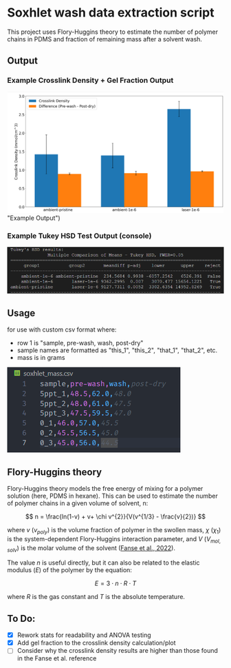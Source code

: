 # Soxhlet wash data extraction script

This project uses Flory-Huggins theory to estimate the number of polymer chains in PDMS and fraction of remaining mass after a solvent wash. 

## Output

### Example Crosslink Density + Gel Fraction Output
![example output](images/CLD_GF_placeholder.png) "Example Output")

### Example Tukey HSD Test Output (console)

![example output](images/example_tukey.png "Tukey HSD Test")

## Usage

for use with custom csv format where:
  - row 1 is "sample, pre-wash, wash, post-dry"
  - sample names are formatted as "this_1", "this_2", "that_1", "that_2", etc.
  - mass is in grams

![example csv](images/example_csv.png "Example CSV Format")

## Flory-Huggins theory

Flory-Huggins theory models the free energy of mixing for a polymer solution (here, PDMS in hexane).  This can be used to estimate the number of polymer chains in a given volume of solvent, n:

$$
n = \frac{ln(1-v) + v+ \chi v^{2}}{V(v^{1/3} - \frac{v}{2})}
$$

where $v$ ($v_{poly}$) is the volume fraction of polymer in the swollen mass, $\chi$ ($\chi_1$) is the system-dependent Flory-Huggins interaction parameter, and $V$ ($V_{mol,solv}$) is the molar volume of the solvent ([Fanse et al., 2022](https://www.ncbi.nlm.nih.gov/pmc/articles/PMC9208241/)).

The value $n$ is useful directly, but it can also be related to the elastic modulus ($E$) of the polymer by the equation:

$$
E = 3 \cdot n \cdot R \cdot T
$$

where $R$ is the gas constant and $T$ is the absolute temperature.

## To Do:
  - [x] Rework stats for readability and ANOVA testing
  - [x] Add gel fraction to the crosslink density calculation/plot
  - [ ] Consider why the crosslink density results are higher than those found in the Fanse et al. reference